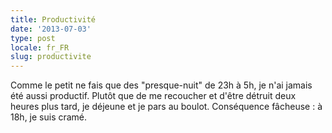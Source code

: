 ```yaml
---
title: Productivité
date: '2013-07-03'
type: post
locale: fr_FR
slug: productivite
---
```


Comme le petit ne fais que des "presque-nuit" de 23h à 5h, je n'ai jamais été aussi productif. Plutôt que de me recoucher et d'être détruit deux heures plus tard, je déjeune et je pars au boulot. Conséquence fâcheuse : à 18h, je suis cramé.
